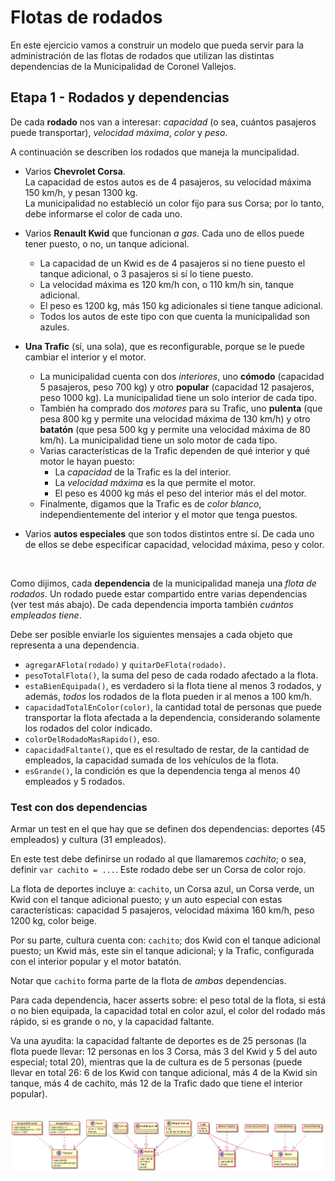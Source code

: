 # Flotas de rodados


En este ejercicio vamos a construir un modelo que pueda servir para la administración de las flotas de rodados que utilizan las distintas dependencias de la Municipalidad de Coronel Vallejos. 

## Etapa 1 - Rodados y dependencias

De cada **rodado** nos van a interesar: _capacidad_ (o sea, cuántos pasajeros puede transportar), _velocidad máxima_, _color_ y _peso_.

A continuación se describen los rodados que maneja la muncipalidad.

- Varios **Chevrolet Corsa**. <br>
  La capacidad de estos autos es de 4 pasajeros, su velocidad máxima 150 km/h, y pesan 1300 kg. <br>
  La municipalidad no estableció un color fijo para sus Corsa; por lo tanto, debe informarse el color de cada uno. <br>

- Varios **Renault Kwid** que funcionan _a gas_. 
  Cada uno de ellos puede tener puesto, o no, un tanque adicional. 
  - La capacidad de un Kwid es de 4 pasajeros si no tiene puesto el tanque adicional, o 3 pasajeros si sí lo tiene puesto.
  - La velocidad máxima es 120 km/h con, o 110 km/h sin, tanque adicional.
  - El peso es 1200 kg, más 150 kg adicionales si tiene tanque adicional. 
  - Todos los autos de este tipo con que cuenta la municipalidad son azules. <br>

- **Una Trafic** (sí, una sola), que es reconfigurable, porque se le puede cambiar el interior y el motor.
  - La municipalidad cuenta con dos _interiores_, uno **cómodo** (capacidad 5 pasajeros, peso 700 kg) y otro **popular** (capacidad 12 pasajeros, peso 1000 kg). La municipalidad tiene un solo interior de cada tipo.
  - También ha comprado dos _motores_ para su Trafic, uno **pulenta** (que pesa 800 kg y permite una velocidad máxima de 130 km/h) y otro **batatón** (que pesa 500 kg y permite una velocidad máxima de 80 km/h). La municipalidad tiene un solo motor de cada tipo.
  - Varias características de la Trafic dependen de qué interior y qué motor le hayan puesto:
    - La _capacidad_ de la Trafic es la del interior.
    - La _velocidad máxima_ es la que permite el motor.
    - El peso es 4000 kg más el peso del interior más el del motor.
  - Finalmente, digamos que la Trafic es de _color blanco_, independientemente del interior y el motor que tenga puestos. 
  
- Varios **autos especiales** que son todos distintos entre sí. De cada uno de ellos se debe especificar capacidad, velocidad máxima, peso y color.

<br>

Como dijimos, cada **dependencia** de la municipalidad maneja una _flota de rodados_. Un rodado puede estar compartido entre varias dependencias (ver test más abajo). 
De cada dependencia importa también _cuántos empleados tiene_.
 
Debe ser posible enviarle los siguientes mensajes a cada objeto que representa a una dependencia.
- `agregarAFlota(rodado)` y `quitarDeFlota(rodado)`.
- `pesoTotalFlota()`, la suma del peso de cada rodado afectado a la flota.
- `estaBienEquipada()`, es verdadero si la flota tiene al menos 3 rodados, y además, _todos_ los rodados de la flota pueden ir al menos a 100 km/h.
- `capacidadTotalEnColor(color)`, la cantidad total de personas que puede transportar la flota afectada a la dependencia, considerando solamente los rodados del color indicado.
- `colorDelRodadoMasRapido()`, eso.
- `capacidadFaltante()`, que es el resultado de restar, de la cantidad de empleados, la capacidad sumada de los vehículos de la flota. 
- `esGrande()`, la condición es que la dependencia tenga al menos 40 empleados y 5 rodados.


### Test con dos dependencias

Armar un test en el que hay que se definen dos dependencias: deportes (45 empleados) y cultura (31 empleados).
	
En este test debe definirse un rodado al que llamaremos _cachito_; o sea, definir `var cachito = ...`.
Este rodado debe ser un Corsa de color rojo.
	
La flota de deportes incluye a: `cachito`, un Corsa azul, un Corsa verde, un Kwid con el tanque adicional puesto; y un auto especial con estas características: capacidad 5 pasajeros, velocidad máxima 160 km/h, peso 1200 kg, color beige.
	
Por su parte, cultura cuenta con: `cachito`; dos Kwid con el tanque adicional puesto; un Kwid más, este sin el tanque adicional;  y la Trafic, configurada con el interior popular y el motor batatón.
	
Notar que `cachito` forma parte de la flota de _ambas_ dependencias.

Para cada dependencia, hacer asserts sobre: el peso total de la flota, si está o no bien equipada, la capacidad total en color azul, el color del rodado más rápido, si es grande o no, y la capacidad faltante. 

Va una ayudita: la capacidad faltante de deportes es de 25 personas (la flota puede llevar: 12 personas en los 3 Corsa, más 3 del Kwid y 5 del auto especial; total 20), mientras que la de cultura es de 5 personas (puede llevar en total 26: 6 de los Kwid con tanque adicional, más 4 de la Kwid sin tanque, más 4 de cachito, más 12 de la Trafic dado que tiene el interior popular).	

<br/>

<img src="diagramaDeClases.png">
